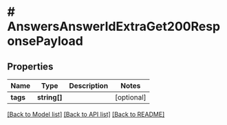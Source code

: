 # # AnswersAnswerIdExtraGet200ResponsePayload

## Properties

Name | Type | Description | Notes
------------ | ------------- | ------------- | -------------
**tags** | **string[]** |  | [optional]

[[Back to Model list]](../../README.md#models) [[Back to API list]](../../README.md#endpoints) [[Back to README]](../../README.md)
